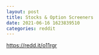 ```yaml
--- 
layout: post 
title: Stocks & Option Screeners 
date: 2021-06-16 1623839510 
categories: reddit 
--- 
```

https://redd.it/o11rgr